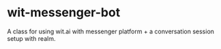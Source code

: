 # wit-messenger-bot
A class for using wit.ai with messenger platform + a conversation session setup with realm.

